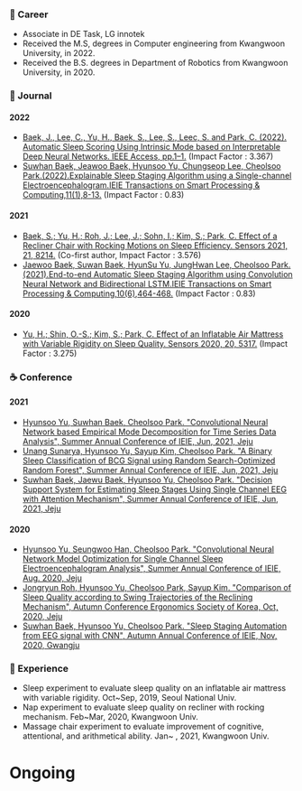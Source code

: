 
<!--
**HyunsooYu/HyunsooYu** is a ✨ _special_ ✨ repository because its `README.md` (this file) appears on your GitHub profile.
-->

### 🔭 Career
 
 * Associate in DE Task, LG innotek
 * Received the M.S, degrees in Computer engineering from Kwangwoon University, in 2022.
 * Received the B.S. degrees in Department of Robotics from Kwangwoon University, in 2020.
### 📄 Journal

#### 2022
 * [Baek, J., Lee, C., Yu, H., Baek, S., Lee, S., Leec, S. and Park, C. (2022). Automatic Sleep Scoring Using Intrinsic Mode based on Interpretable Deep Neural Networks. IEEE Access, pp.1–1.](https://ieeexplore.ieee.org/abstract/document/9745092/authors#authors) (Impact Factor : 3.367)
 * [Suwhan Baek, Jeawoo Baek, Hyunsoo Yu, Chungseop Lee, Cheolsoo Park.(2022).Explainable Sleep Staging Algorithm using a Single-channel Electroencephalogram.IEIE Transactions on Smart Processing & Computing,11(1),8-13.](https://www.dbpia.co.kr/Journal/articleDetail?nodeId=NODE11036635) (Impact Factor : 0.83)
#### 2021
 * [Baek, S.; Yu, H.; Roh, J.; Lee, J.; Sohn, I.; Kim, S.; Park, C. Effect of a Recliner Chair with Rocking Motions on Sleep Efficiency. Sensors 2021, 21, 8214.](https://www.mdpi.com/1424-8220/21/24/8214) (Co-first author, Impact Factor : 3.576) 
 * [Jaewoo Baek, Suwan Baek, HyunSu Yu, JungHwan Lee, Cheolsoo Park.(2021).End-to-end Automatic Sleep Staging Algorithm using Convolution Neural Network and Bidirectional LSTM.IEIE Transactions on Smart Processing & Computing,10(6),464-468.](https://www.dbpia.co.kr/Journal/articleDetail?nodeId=NODE10818147) (Impact Factor : 0.83)
#### 2020
 * [Yu, H.; Shin, O.-S.; Kim, S.; Park, C. Effect of an Inflatable Air Mattress with Variable Rigidity on Sleep Quality. Sensors 2020, 20, 5317.](https://www.mdpi.com/1424-8220/20/18/5317) (Impact Factor : 3.275)


### ☕ Conference

#### 2021
 * [Hyunsoo Yu, Suwhan Baek, Cheolsoo Park. "Convolutional Neural Network based Empirical Mode Decomposition for Time Series Data Analysis", Summer Annual Conference of IEIE, Jun, 2021, Jeju](https://www.dbpia.co.kr/pdf/pdfView.do?nodeId=NODE10591261&mark=0&useDate=&bookmarkCnt=0&ipRange=N&accessgl=Y&language=ko_KR)
 * [Unang Sunarya, Hyunsoo Yu, Sayup Kim, Cheolsoo Park. "A Binary Sleep Classification of BCG Signal using Random Search-Optimized Random Forest", Summer Annual Conference of IEIE, Jun, 2021, Jeju](https://www.dbpia.co.kr/pdf/pdfView.do?nodeId=NODE10591332&mark=0&useDate=&bookmarkCnt=0&ipRange=N&accessgl=Y&language=ko_KR)
 * [Suwhan Baek, Jaewu Baek, Hyunsoo Yu, Cheolsoo Park. "Decision Support System for Estimating Sleep Stages Using Single Channel EEG with Attention Mechanism", Summer Annual Conference of IEIE, Jun, 2021, Jeju](https://www.dbpia.co.kr/pdf/pdfView.do?nodeId=NODE10591478&mark=0&useDate=&bookmarkCnt=0&ipRange=N&accessgl=Y&language=ko_KR)
#### 2020
 * [Hyunsoo Yu, Seungwoo Han, Cheolsoo Park. "Convolutional Neural Network Model Optimization for Single Channel Sleep Electroencephalogram Analysis", Summer Annual Conference of IEIE, Aug. 2020, Jeju](http://www.dbpia.co.kr/journal/articleDetail?nodeId=NODE10448123)
 * [Jongryun Roh, Hyunsoo Yu, Cheolsoo Park, Sayup Kim. "Comparison of Sleep Quality according to Swing Trajectories of the Reclining Mechanism", Autumn Conference Ergonomics Society of Korea, Oct, 2020, Jeju](https://www.dbpia.co.kr/journal/articleDetail?nodeId=NODE10540469)
 * [Suwhan Baek, Hyunsoo Yu, Cheolsoo Park. "Sleep Staging Automation from EEG signal with CNN", Autumn Annual Conference of IEIE, Nov, 2020, Gwangju](https://www.dbpia.co.kr/pdf/pdfView.do?nodeId=NODE10521983&mark=0&useDate=&bookmarkCnt=0&ipRange=N&accessgl=Y&language=ko_KR)


### 🔬 Experience
 * Sleep experiment to evaluate sleep quality on an inflatable air mattress with variable rigidity. Oct~Sep, 2019, Seoul National Univ.
 * Nap experiment to evaluate sleep quality on recliner with rocking mechanism. Feb~Mar, 2020, Kwangwoon Univ.
 * Massage chair experiment to evaluate improvement of cognitive, attentional, and arithmetical ability. Jan~ , 2021, Kwangwoon Univ.
 
# Ongoing
